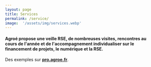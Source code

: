 ```yaml
---
layout: page
title: Services
permalink: /service/
image:  '/assets/img/services.webp'
---
```


#### Agroé propose une veille RSE, de nombreuses visites, rencontres au cours de l'année et de l'accompagnement individualiser sur le financement de projets, le numérique et la RSE.
Des exemples sur <strong><a href="http://pro.agroe.fr">pro.agroe.fr</a></strong>.



